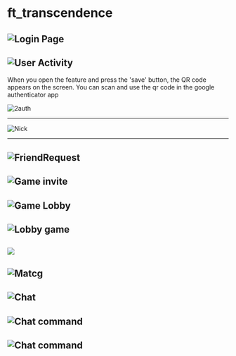 # ft_transcendence

![Login Page](https://github.com/mcakay/ft_transcendence/blob/master/gif/1-%20Login.gif)
---

![User Activity](https://github.com/mcakay/ft_transcendence/blob/master/gif/8-%20user%20activty.gif)
---
When you open the feature and press the 'save' button, the QR code appears on the screen. You can scan and use the qr code in the google authenticator app

![2auth](https://github.com/mcakay/ft_transcendence/blob/master/gif/9-%20two%20factor.gif)

---
![Nick](https://github.com/mcakay/ft_transcendence/blob/master/gif/14-%20nick.gif)

---
![FriendRequest](https://github.com/mcakay/ft_transcendence/blob/master/gif/2-%20FriendRequest.gif)
--
![Game invite](https://github.com/mcakay/ft_transcendence/blob/master/gif/5-%20%C3%B6zel%20oyun.gif)
--
![Game Lobby](https://github.com/mcakay/ft_transcendence/blob/master/gif/4-%20loby.gif)
---
![Lobby game](https://github.com/mcakay/ft_transcendence/blob/master/gif/7-%20loby%20game.gif)
----
![](https://github.com/mcakay/ft_transcendence/blob/master/gif/6-%20achivement.gif)
----
![Matcg](https://github.com/mcakay/ft_transcendence/blob/master/gif/12-%20matchg.gif)
---
![Chat](https://github.com/mcakay/ft_transcendence/blob/master/gif/3-%20chat.gif)
--
![Chat command](https://github.com/mcakay/ft_transcendence/blob/master/gif/10%20-kick.gif)
--
![Chat command](https://github.com/mcakay/ft_transcendence/blob/master/gif/11-%20pass.gif)
--
